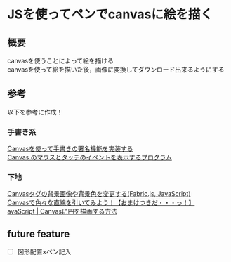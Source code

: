 # JSを使ってペンでcanvasに絵を描く

## 概要
canvasを使うことによって絵を描ける  
canvasを使って絵を描いた後，画像に変換してダウンロード出来るようにする

## 参考
以下を参考に作成！

### 手書き系
[Canvasを使って手書きの署名機能を実装する](https://www.kabanoki.net/934/)  
[Canvas のマウスとタッチのイベントを表示するプログラム](https://sekika.github.io/2020/01/07/CanvasEvent/)  

### 下地
[Canvasタグの背景画像や背景色を変更する(Fabric.js, JavaScript)](http://urusulambda.com/2018/07/29/canvas%E3%82%BF%E3%82%B0%E3%81%AE%E8%83%8C%E6%99%AF%E7%94%BB%E5%83%8F%E3%82%84%E8%83%8C%E6%99%AF%E8%89%B2%E3%82%92%E5%A4%89%E6%9B%B4%E3%81%99%E3%82%8Bfabric-js-javascript/)  
[Canvasで色々な直線を引いてみよう！【おまけつきだ・・・っ！】](https://qiita.com/nekoneko-wanwan/items/2827feaf5a831a0726aa)  
[avaScript | Canvasに円を描画する方法](https://1-notes.com/javascript-canvas-draw-circle/)

## future feature
- [ ] 図形配置×ペン記入
